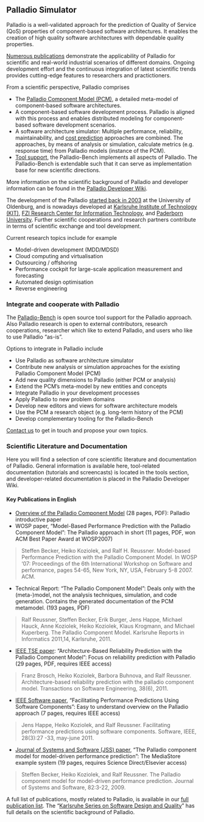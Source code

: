 ## Palladio Simulator

Palladio is a well-validated approach for the prediction of Quality of Service (QoS) properties of component-based software architectures. It enables the creation of high quality software architectures with dependable quality properties.

[Numerous publications](https://dsis.kastel.kit.edu/research/publications.php) demonstrate the applicability of Palladio for scientific and real-world industrial scenarios of different domains. Ongoing development effort and the continuous integration of latest scientific trends provides cutting-edge features to researchers and practictioners.

From a scientific perspective, Palladio comprises
- The [Palladio Component Model (PCM)](https://github.com/PalladioSimulator/.github/wiki/Paladio-Component-Model), a detailed meta-model of component-based software architectures.
- A component-based software development process. Palladio is aligned with this process and enables distributed modeling for component-based software development scenarios.
- A software architecture simulator: Multiple performance, reliability, maintainability, and [cost prediction](
https://github.com/PalladioSimulator/.github/wiki/Cost-Prediction-with-Palladio) approaches are combined. The approaches, by means of analysis or simulation, calculate metrics (e.g. response time) from Palladio models (instance of the PCM).
- [Tool support](https://github.com/PalladioSimulator/.github/wiki/Palladio-Tools), the Palladio-Bench implements all aspects of Palladio. The Palladio-Bench is extendable such that it can serve as implementation base for new scientific directions.

More information on the scientific background of Palladio and developer information can be found in the [Palladio Developer Wiki](http://sdqweb.ipd.kit.edu/wiki/Palladio).

The development of the Palladio [started back in 2003](https://www.palladio-simulator.com/about/history/) at the University of Oldenburg, and is nowadays developed at [Karlsruhe Institute of Technology (KIT)](http://www.kit.edu/english/), [FZI Research Center for Information Technology](http://www.fzi.de/en), and [Paderborn University](http://www.cs.uni-paderborn.de/). Further scientific cooperations and research partners contribute in terms of scientific exchange and tool development.

Current research topics include for example

- Model-driven development (MDD/MDSD)
- Cloud computing and virtualisation
- Outsourcing / offshoring
- Performance cockpit for large-scale application measurement and forecasting
- Automated design optimisation
- Reverse engineering

### Integrate and cooperate with Palladio

The [Palladio-Bench](https://github.com/PalladioSimulator/.github/wiki/Palladio-Tools) is open source tool support for the Palladio approach. Also Palladio research is open to external contributors, research cooperations, researcher which like to extend Palladio, and users who like to use Palladio “as-is”.

Options to integrate in Palladio include

- Use Palladio as software architecture simulator
- Contribute new analysis or simulation approaches for the existing Palladio Component Model (PCM)
- Add new quality dimensions to Palladio (either PCM or analysis)
- Extend the PCM’s meta-model by new entities and concepts
- Integrate Palladio in your development processes
- Apply Palladio to new problem domains
- Develop new editors and views for software architecture models
- Use the PCM a research object (e.g. long-term history of the PCM)
- Develop complementary tooling for the Palladio-Bench

[Contact us](https://www.palladio-simulator.com/contact) to get in touch and propose your own topics.

### Scientific Literature and Documentation

Here you will find a selection of core scientific literature and documentation of Palladio. General information is available here, tool-related documentation (tutorials and screencasts) is located in the tools section, and developer-related documentation is placed in the Palladio Developer Wiki.

#### Key Publications in English

- [Overview of the Palladio Component Model](https://www.palladio-simulator.com/assets/files/Introduction-Chapter-PCM.pdf) (28 pages, PDF): Palladio introductive paper
- WOSP paper, “Model-Based Performance Prediction with the Palladio Component Model”: The Palladio approach in short (11 pages, PDF, won ACM Best Paper Award at WOSP2007)
> Steffen Becker, Heiko Koziolek, and Ralf H. Reussner. Model-based Performance Prediction with the Palladio Component Model. In WOSP ‘07: Proceedings of the 6th International Workshop on Software and performance, pages 54-65, New York, NY, USA, February 5-8 2007. ACM.

- Technical Report: “The Palladio Component Model”: Deals only with the (meta-)model, not the analysis techniques, simulation, and code generation. Contains the generated documentation of the PCM metamodel. (193 pages, PDF)
> Ralf Reussner, Steffen Becker, Erik Burger, Jens Happe, Michael Hauck, Anne Koziolek, Heiko Koziolek, Klaus Krogmann, and Michael Kuperberg. The Palladio Component Model. Karlsruhe Reports in Informatics 2011,14, Karlsruhe, 2011.

- [IEEE TSE paper](http://dx.doi.org/10.1109/TSE.2011.94): “Architecture-Based Reliability Prediction with the Palladio Component Model”: Focus on reliability prediction with Palladio (29 pages, PDF, requires IEEE access)
> Franz Brosch, Heiko Koziolek, Barbora Buhnova, and Ralf Reussner. Architecture-based reliability prediction with the palladio component model. Transactions on Software Engineering, 38(6), 2011.

- [IEEE Software paper](http://dx.doi.org/10.1109/MS.2011.25), “Facilitating Performance Predictions Using Software Components”: Easy to understand overview on the Palladio approach (7 pages, requires IEEE access)
> Jens Happe, Heiko Koziolek, and Ralf Reussner. Facilitating performance predictions using software components. Software, IEEE, 28(3):27 -33, may-june 2011.

- [Journal of Systems and Software (JSS) paper](http://dx.doi.org/10.1016/j.jss.2008.03.066), “The Palladio component model for model-driven performance prediction”: The MediaStore example system (19 pages, requires Science Direct/Elsevier access)
> Steffen Becker, Heiko Koziolek, and Ralf Reussner. The Palladio component model for model-driven performance prediction. Journal of Systems and Software, 82:3-22, 2009.

A full list of publications, mostly related to Palladio, is available in our [full publication list](https://sdq.ipd.kit.edu/research/publications/). The “[Karlsruhe Series on Software Design and Quality](https://sdq.ipd.kit.edu/research/karlsruhe-series-on-software-design-and-quality/)” has full details on the scientific background of Palladio.
